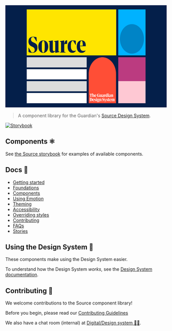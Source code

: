 <img src="assets/logo.png" height="320" width="620" >

> A component library for the Guardian's [Source Design System](https://theguardian.design).

[![Storybook](https://cdn.jsdelivr.net/gh/storybookjs/brand@main/badge/badge-storybook.svg)](https://guardian.github.io/source)

## Components ⚛️

See [the Source storybook](https://guardian.github.io/source) for examples of available components.

## Docs 📖

-   [Getting started](docs/01-getting-started.md)
-   [Foundations](docs/02-foundations.md)
-   [Components](docs/03-components.md)
-   [Using Emotion](docs/04-using-emotion.md)
-   [Theming](docs/05-theming.md)
-   [Accessibility](docs/06-accessibility.md)
-   [Overriding styles](docs/07-overriding-styles.md)
-   [Contributing](docs/08-contributing.md)
-   [FAQs](docs/09-faqs.md)
-   [Stories](docs/10-stories.md)

## Using the Design System 🎨

These components make using the Design System easier.

To understand how the Design System _works_, see the [Design System documentation](https://theguardian.design).

## Contributing 💝

We welcome contributions to the Source component library!

Before you begin, please read our
[Contributing Guidelines](docs/08-contributing.md)

We also have a chat room (internal) at [Digital/Design system 👩‍🎨](https://chat.google.com/room/AAAAGDIhXQs).
